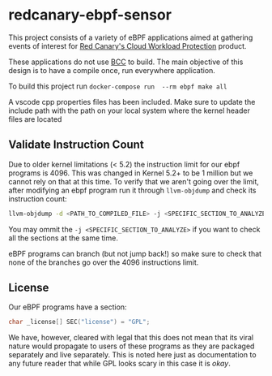 # redcanary-ebpf-sensor

This project consists of a variety of eBPF applications aimed at gathering events
of interest for [Red Canary's Cloud Workload Protection](https://redcanary.com/products/cloud-workload-protection/)
product.

These applications do not use [BCC](https://github.com/iovisor/bcc) to build. The
main objective of this design is to have a compile once, run everywhere application.

To build this project run
`docker-compose run  --rm ebpf make all`

A vscode cpp properties files has been included. Make sure to update the include path with the path
on your local system where the kernel header files are located

## Validate Instruction Count

Due to older kernel limitations (< 5.2) the instruction limit for our
ebpf programs is 4096. This was changed in Kernel 5.2+ to be 1 million
but we cannot rely on that at this time. To verify that we aren't
going over the limit, after modifying an ebpf program run it through
`llvm-objdump` and check its instruction count:

```bash
llvm-objdump -d <PATH_TO_COMPILED_FILE> -j <SPECIFIC_SECTION_TO_ANALYZE> | less
```

You may ommit the `-j <SPECIFIC_SECTION_TO_ANALYZE>` if you want to
check all the sections at the same time.

eBPF programs can branch (but not jump back!) so make sure to check
that none of the branches go over the 4096 instructions limit.

## License

Our eBPF programs have a section:

```c
char _license[] SEC("license") = "GPL";
```

We have, however, cleared with legal that this does not mean that its
viral nature would propagate to users of these programs as they are
packaged separately and live separately. This is noted here just as
documentation to any future reader that while GPL looks scary in this
case it is *okay*.
